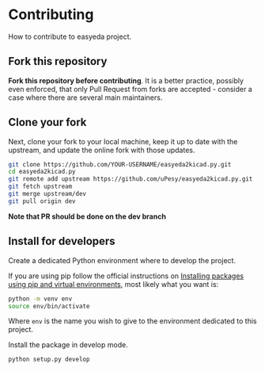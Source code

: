 # Contributing

How to contribute to easyeda project.

## Fork this repository

**Fork this repository before contributing**. It is a better practice, possibly even enforced, that only Pull Request from forks are accepted - consider a case where there are several main maintainers.

## Clone your fork

Next, clone your fork to your local machine, keep it up to date with the upstream, and update the online fork with those updates.

```bash
git clone https://github.com/YOUR-USERNAME/easyeda2kicad.py.git
cd easyeda2kicad.py
git remote add upstream https://github.com/uPesy/easyeda2kicad.py.git
git fetch upstream
git merge upstream/dev
git pull origin dev
```

**Note that PR should be done on the dev branch**

## Install for developers

Create a dedicated Python environment where to develop the project.


If you are using pip follow the official instructions on [Installing packages using pip and virtual environments](https://packaging.python.org/guides/installing-using-pip-and-virtual-environments/#creating-a-virtual-environment), most likely what you want is:

```bash
python -m venv env
source env/bin/activate
```

Where `env` is the name you wish to give to the environment dedicated to this project.

Install the package in develop mode.

```bash
python setup.py develop
```
